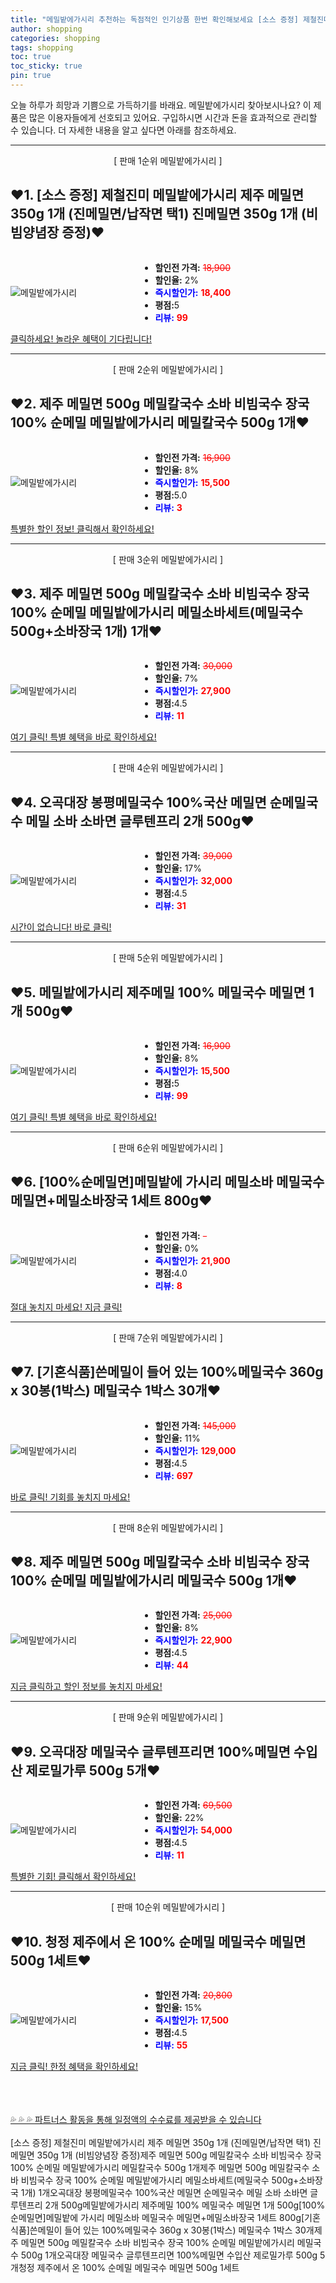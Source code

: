 ```yaml
---
title: "메밀밭에가시리 추천하는 독점적인 인기상품 한번 확인해보세요 [소스 증정] 제철진미 메밀밭에가시리 제주"
author: shopping
categories: shopping
tags: shopping
toc: true
toc_sticky: true
pin: true
---
```

오늘 하루가 희망과 기쁨으로 가득하기를 바래요. 메밀밭에가시리 찾아보시나요? 이 제품은 많은 이용자들에게 선호되고 있어요. 구입하시면 시간과 돈을 효과적으로 관리할 수 있습니다. 더 자세한 내용을 알고 싶다면 아래를 참조하세요.

---
<p class="toplist" style="margin: 0 auto; display: block; width: fit-content;">[ 판매 1순위 메밀밭에가시리 ]</p>

<h2><strong>❤️1. [소스 증정] 제철진미 메밀밭에가시리 제주 메밀면 350g 1개 (진메밀면/납작면 택1) 진메밀면 350g 1개 (비빔양념장 증정)❤️</strong></h2>

<div style="display: flex; align-items: center;">
    <div style="flex: 0.4;">
        <img src="https://thumbnail6.coupangcdn.com/thumbnails/remote/230x230ex/image/vendor_inventory/7653/b2448b4c94869b3c2facf38fb6ebb5d3023f07c6485bdc9bdb604b02a09a.jpg" alt="메밀밭에가시리" style="max-width: 100%;">
    </div>
    <div style="flex: 0.6; margin-left: 10px;">
        <ul>
            <li><strong>할인전 가격:</strong> <del style="color: red;">18,900</del></li>
            <li><strong>할인율:</strong> 2%</li>
            <li><span style='color:blue'><strong>즉시할인가:</strong></span> <span style='color:red'><strong>18,400</strong></span></li>
            <li><strong>평점:</strong>5</li>
            <li><span style='color:blue'><strong>리뷰:</strong></span> <span style='color:red'><strong>99</strong></span></li>
        </ul>
    </div>
</div>
<div class="center">
    <a href="https://selin100587.github.io?lptag=AF9450613&subid=githubio&pageKey=8217923425&traceid=V0-153&itemId=23610747486&vendorItemId=90649605724" class="myButton">
        클릭하세요! 놀라운 혜택이 기다립니다!
    </a>
</div>


---
<p class="toplist" style="margin: 0 auto; display: block; width: fit-content;">[ 판매 2순위 메밀밭에가시리 ]</p>

<h2><strong>❤️2. 제주 메밀면 500g 메밀칼국수 소바 비빔국수 장국 100% 순메밀 메밀밭에가시리 메밀칼국수 500g 1개❤️</strong></h2>

<div style="display: flex; align-items: center;">
    <div style="flex: 0.4;">
        <img src="https://thumbnail9.coupangcdn.com/thumbnails/remote/230x230ex/image/vendor_inventory/ab21/d7fe33d9ae57763968455b18448a1b779b36300b713b43e50cda54a7a6cb.jpg" alt="메밀밭에가시리" style="max-width: 100%;">
    </div>
    <div style="flex: 0.6; margin-left: 10px;">
        <ul>
            <li><strong>할인전 가격:</strong> <del style="color: red;">16,900</del></li>
            <li><strong>할인율:</strong> 8%</li>
            <li><span style='color:blue'><strong>즉시할인가:</strong></span> <span style='color:red'><strong>15,500</strong></span></li>
            <li><strong>평점:</strong>5.0</li>
            <li><span style='color:blue'><strong>리뷰:</strong></span> <span style='color:red'><strong>3</strong></span></li>
        </ul>
    </div>
</div>
<div class="center">
    <a href="https://selin100587.github.io?lptag=AF9450613&subid=githubio&pageKey=8244514302&traceid=V0-153&itemId=19594384819&vendorItemId=90649080781" class="myButton">
        특별한 할인 정보! 클릭해서 확인하세요!
    </a>
</div>


---
<p class="toplist" style="margin: 0 auto; display: block; width: fit-content;">[ 판매 3순위 메밀밭에가시리 ]</p>

<h2><strong>❤️3. 제주 메밀면 500g 메밀칼국수 소바 비빔국수 장국 100% 순메밀 메밀밭에가시리 메밀소바세트(메밀국수 500g+소바장국 1개) 1개❤️</strong></h2>

<div style="display: flex; align-items: center;">
    <div style="flex: 0.4;">
        <img src="https://thumbnail10.coupangcdn.com/thumbnails/remote/230x230ex/image/vendor_inventory/cc6e/a77504d3a7fc8a06892f96d22c84bb977b49424acb923726ae4ef2e96fa6.jpg" alt="메밀밭에가시리" style="max-width: 100%;">
    </div>
    <div style="flex: 0.6; margin-left: 10px;">
        <ul>
            <li><strong>할인전 가격:</strong> <del style="color: red;">30,000</del></li>
            <li><strong>할인율:</strong> 7%</li>
            <li><span style='color:blue'><strong>즉시할인가:</strong></span> <span style='color:red'><strong>27,900</strong></span></li>
            <li><strong>평점:</strong>4.5</li>
            <li><span style='color:blue'><strong>리뷰:</strong></span> <span style='color:red'><strong>11</strong></span></li>
        </ul>
    </div>
</div>
<div class="center">
    <a href="https://selin100587.github.io?lptag=AF9450613&subid=githubio&pageKey=8169350133&traceid=V0-153&itemId=19594384821&vendorItemId=78038631342" class="myButton">
        여기 클릭! 특별 혜택을 바로 확인하세요!
    </a>
</div>


---
<p class="toplist" style="margin: 0 auto; display: block; width: fit-content;">[ 판매 4순위 메밀밭에가시리 ]</p>

<h2><strong>❤️4. 오곡대장 봉평메밀국수 100%국산 메밀면 순메밀국수 메밀 소바 소바면 글루텐프리 2개 500g❤️</strong></h2>

<div style="display: flex; align-items: center;">
    <div style="flex: 0.4;">
        <img src="https://thumbnail7.coupangcdn.com/thumbnails/remote/230x230ex/image/vendor_inventory/a164/def7687a826207be3b25eea6fc84b26e39465723fffd7c5b5f876f3b8e8a.png" alt="메밀밭에가시리" style="max-width: 100%;">
    </div>
    <div style="flex: 0.6; margin-left: 10px;">
        <ul>
            <li><strong>할인전 가격:</strong> <del style="color: red;">39,000</del></li>
            <li><strong>할인율:</strong> 17%</li>
            <li><span style='color:blue'><strong>즉시할인가:</strong></span> <span style='color:red'><strong>32,000</strong></span></li>
            <li><strong>평점:</strong>4.5</li>
            <li><span style='color:blue'><strong>리뷰:</strong></span> <span style='color:red'><strong>31</strong></span></li>
        </ul>
    </div>
</div>
<div class="center">
    <a href="https://selin100587.github.io?lptag=AF9450613&subid=githubio&pageKey=7836057243&traceid=V0-153&itemId=21320410894&vendorItemId=88379773068" class="myButton">
        시간이 없습니다! 바로 클릭!
    </a>
</div>


---
<p class="toplist" style="margin: 0 auto; display: block; width: fit-content;">[ 판매 5순위 메밀밭에가시리 ]</p>

<h2><strong>❤️5. 메밀밭에가시리 제주메밀 100% 메밀국수 메밀면 1개 500g❤️</strong></h2>

<div style="display: flex; align-items: center;">
    <div style="flex: 0.4;">
        <img src="https://thumbnail8.coupangcdn.com/thumbnails/remote/230x230ex/image/vendor_inventory/2a52/aad9f5b0d148aeac1014cf349686a5473eed391963790c20b415ba3c81a5.jpg" alt="메밀밭에가시리" style="max-width: 100%;">
    </div>
    <div style="flex: 0.6; margin-left: 10px;">
        <ul>
            <li><strong>할인전 가격:</strong> <del style="color: red;">16,900</del></li>
            <li><strong>할인율:</strong> 8%</li>
            <li><span style='color:blue'><strong>즉시할인가:</strong></span> <span style='color:red'><strong>15,500</strong></span></li>
            <li><strong>평점:</strong>5</li>
            <li><span style='color:blue'><strong>리뷰:</strong></span> <span style='color:red'><strong>99</strong></span></li>
        </ul>
    </div>
</div>
<div class="center">
    <a href="https://selin100587.github.io?lptag=AF9450613&subid=githubio&pageKey=8219908503&traceid=V0-153&itemId=23623518739&vendorItemId=90649080792" class="myButton">
        여기 클릭! 특별 혜택을 바로 확인하세요!
    </a>
</div>


---
<p class="toplist" style="margin: 0 auto; display: block; width: fit-content;">[ 판매 6순위 메밀밭에가시리 ]</p>

<h2><strong>❤️6. [100%순메밀면]메밀밭에 가시리 메밀소바 메밀국수 메밀면+메밀소바장국 1세트 800g❤️</strong></h2>

<div style="display: flex; align-items: center;">
    <div style="flex: 0.4;">
        <img src="https://thumbnail10.coupangcdn.com/thumbnails/remote/230x230ex/image/vendor_inventory/6c5e/75aa6d9ac5ddc59c2510c3db0da0654048426fb4d18d9fc0bd57f6c6f9f5.jpg" alt="메밀밭에가시리" style="max-width: 100%;">
    </div>
    <div style="flex: 0.6; margin-left: 10px;">
        <ul>
            <li><strong>할인전 가격:</strong> <del style="color: red;">-</del></li>
            <li><strong>할인율:</strong> 0%</li>
            <li><span style='color:blue'><strong>즉시할인가:</strong></span> <span style='color:red'><strong>21,900</strong></span></li>
            <li><strong>평점:</strong>4.0</li>
            <li><span style='color:blue'><strong>리뷰:</strong></span> <span style='color:red'><strong>8</strong></span></li>
        </ul>
    </div>
</div>
<div class="center">
    <a href="https://selin100587.github.io?lptag=AF9450613&subid=githubio&pageKey=5056486341&traceid=V0-153&itemId=6824375040&vendorItemId=74117011337" class="myButton">
        절대 놓치지 마세요! 지금 클릭!
    </a>
</div>


---
<p class="toplist" style="margin: 0 auto; display: block; width: fit-content;">[ 판매 7순위 메밀밭에가시리 ]</p>

<h2><strong>❤️7. [기혼식품]쓴메밀이 들어 있는 100%메밀국수 360g x 30봉(1박스) 메밀국수 1박스 30개❤️</strong></h2>

<div style="display: flex; align-items: center;">
    <div style="flex: 0.4;">
        <img src="https://thumbnail10.coupangcdn.com/thumbnails/remote/230x230ex/image/vendor_inventory/08bb/73764ef90e0a34e4988781e5a20e5c02e558117995b951fd2ec98c2420ba.jpg" alt="메밀밭에가시리" style="max-width: 100%;">
    </div>
    <div style="flex: 0.6; margin-left: 10px;">
        <ul>
            <li><strong>할인전 가격:</strong> <del style="color: red;">145,000</del></li>
            <li><strong>할인율:</strong> 11%</li>
            <li><span style='color:blue'><strong>즉시할인가:</strong></span> <span style='color:red'><strong>129,000</strong></span></li>
            <li><strong>평점:</strong>4.5</li>
            <li><span style='color:blue'><strong>리뷰:</strong></span> <span style='color:red'><strong>697</strong></span></li>
        </ul>
    </div>
</div>
<div class="center">
    <a href="https://selin100587.github.io?lptag=AF9450613&subid=githubio&pageKey=7524506276&traceid=V0-153&itemId=19742416716&vendorItemId=82274892871" class="myButton">
        바로 클릭! 기회를 놓치지 마세요!
    </a>
</div>


---
<p class="toplist" style="margin: 0 auto; display: block; width: fit-content;">[ 판매 8순위 메밀밭에가시리 ]</p>

<h2><strong>❤️8. 제주 메밀면 500g 메밀칼국수 소바 비빔국수 장국 100% 순메밀 메밀밭에가시리 메밀국수 500g 1개❤️</strong></h2>

<div style="display: flex; align-items: center;">
    <div style="flex: 0.4;">
        <img src="https://thumbnail7.coupangcdn.com/thumbnails/remote/230x230ex/image/vendor_inventory/2f6d/9ad47cfc353a95f93d2e930ceca830c73bc781e8291ad1370e20ffb436e2.jpg" alt="메밀밭에가시리" style="max-width: 100%;">
    </div>
    <div style="flex: 0.6; margin-left: 10px;">
        <ul>
            <li><strong>할인전 가격:</strong> <del style="color: red;">25,000</del></li>
            <li><strong>할인율:</strong> 8%</li>
            <li><span style='color:blue'><strong>즉시할인가:</strong></span> <span style='color:red'><strong>22,900</strong></span></li>
            <li><strong>평점:</strong>4.5</li>
            <li><span style='color:blue'><strong>리뷰:</strong></span> <span style='color:red'><strong>44</strong></span></li>
        </ul>
    </div>
</div>
<div class="center">
    <a href="https://selin100587.github.io?lptag=AF9450613&subid=githubio&pageKey=7492361775&traceid=V0-153&itemId=19594384818&vendorItemId=78038631268" class="myButton">
        지금 클릭하고 할인 정보를 놓치지 마세요!
    </a>
</div>


---
<p class="toplist" style="margin: 0 auto; display: block; width: fit-content;">[ 판매 9순위 메밀밭에가시리 ]</p>

<h2><strong>❤️9. 오곡대장 메밀국수 글루텐프리면 100%메밀면 수입산 제로밀가루 500g 5개❤️</strong></h2>

<div style="display: flex; align-items: center;">
    <div style="flex: 0.4;">
        <img src="https://thumbnail9.coupangcdn.com/thumbnails/remote/230x230ex/image/vendor_inventory/7b4a/3e33f74605f729382d9298c4418789ca92e54caf2dbb6842dd4b18bb3158.png" alt="메밀밭에가시리" style="max-width: 100%;">
    </div>
    <div style="flex: 0.6; margin-left: 10px;">
        <ul>
            <li><strong>할인전 가격:</strong> <del style="color: red;">69,500</del></li>
            <li><strong>할인율:</strong> 22%</li>
            <li><span style='color:blue'><strong>즉시할인가:</strong></span> <span style='color:red'><strong>54,000</strong></span></li>
            <li><strong>평점:</strong>4.5</li>
            <li><span style='color:blue'><strong>리뷰:</strong></span> <span style='color:red'><strong>11</strong></span></li>
        </ul>
    </div>
</div>
<div class="center">
    <a href="https://selin100587.github.io?lptag=AF9450613&subid=githubio&pageKey=7828713969&traceid=V0-153&itemId=22978574313&vendorItemId=90012545830" class="myButton">
        특별한 기회! 클릭해서 확인하세요!
    </a>
</div>


---
<p class="toplist" style="margin: 0 auto; display: block; width: fit-content;">[ 판매 10순위 메밀밭에가시리 ]</p>

<h2><strong>❤️10. 청정 제주에서 온 100% 순메밀 메밀국수 메밀면 500g 1세트❤️</strong></h2>

<div style="display: flex; align-items: center;">
    <div style="flex: 0.4;">
        <img src="https://thumbnail8.coupangcdn.com/thumbnails/remote/230x230ex/image/vendor_inventory/885d/167296ed271fd702fde601e2beeef3a0551df524380fa8feecd6469a1a80.jpg" alt="메밀밭에가시리" style="max-width: 100%;">
    </div>
    <div style="flex: 0.6; margin-left: 10px;">
        <ul>
            <li><strong>할인전 가격:</strong> <del style="color: red;">20,800</del></li>
            <li><strong>할인율:</strong> 15%</li>
            <li><span style='color:blue'><strong>즉시할인가:</strong></span> <span style='color:red'><strong>17,500</strong></span></li>
            <li><strong>평점:</strong>4.5</li>
            <li><span style='color:blue'><strong>리뷰:</strong></span> <span style='color:red'><strong>55</strong></span></li>
        </ul>
    </div>
</div>
<div class="center">
    <a href="https://selin100587.github.io?lptag=AF9450613&subid=githubio&pageKey=7244713511&traceid=V0-153&itemId=20787170114&vendorItemId=70845592701" class="myButton">
        지금 클릭! 한정 혜택을 확인하세요!
    </a>
</div>

<br><br><br>[💦 💦 💦 파트너스 활동을 통해 일정액의 수수료를 제공받을 수 있습니다](https://link.coupang.com/a/bcpT2c)<br><br>[소스 증정] 제철진미 메밀밭에가시리 제주 메밀면 350g 1개 (진메밀면/납작면 택1) 진메밀면 350g 1개 (비빔양념장 증정)제주 메밀면 500g 메밀칼국수 소바 비빔국수 장국 100% 순메밀 메밀밭에가시리 메밀칼국수 500g 1개제주 메밀면 500g 메밀칼국수 소바 비빔국수 장국 100% 순메밀 메밀밭에가시리 메밀소바세트(메밀국수 500g+소바장국 1개) 1개오곡대장 봉평메밀국수 100%국산 메밀면 순메밀국수 메밀 소바 소바면 글루텐프리 2개 500g메밀밭에가시리 제주메밀 100% 메밀국수 메밀면 1개 500g[100%순메밀면]메밀밭에 가시리 메밀소바 메밀국수 메밀면+메밀소바장국 1세트 800g[기혼식품]쓴메밀이 들어 있는 100%메밀국수 360g x 30봉(1박스) 메밀국수 1박스 30개제주 메밀면 500g 메밀칼국수 소바 비빔국수 장국 100% 순메밀 메밀밭에가시리 메밀국수 500g 1개오곡대장 메밀국수 글루텐프리면 100%메밀면 수입산 제로밀가루 500g 5개청정 제주에서 온 100% 순메밀 메밀국수 메밀면 500g 1세트